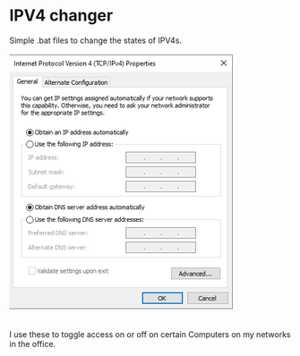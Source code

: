 # IPV4 changer
 Simple .bat files to change the states of IPV4s.
<br><br>
<img src="/images/ipv4.png" alt="a screenshot of ipv4">  
<br><br>
I use these to toggle access on or off on certain Computers on my networks in the office.
